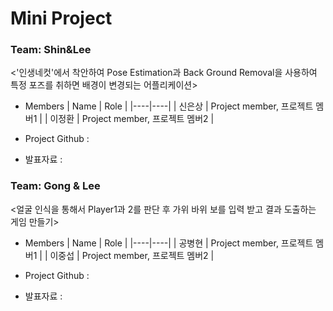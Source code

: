 # Mini Project
### Team: Shin&Lee

<'인생네컷'에서 착안하여 Pose Estimation과 Back Ground Removal을 사용하여 특정 포즈를 취하면 배경이 변경되는 어플리케이션>

* Members
  | Name | Role |
  |----|----|
  | 신은상 | Project member, 프로젝트 멤버1 |
  | 이정환 | Project member, 프로젝트 멤버2 |

* Project Github : 

* 발표자료 : 


### Team: Gong & Lee

<얼굴 인식을 통해서 Player1과 2를 판단 후 가위 바위 보를 입력 받고 결과 도출하는 게임 만들기>

* Members
  | Name | Role |
  |----|----|
  | 공병현 | Project member, 프로젝트 멤버1 |
  | 이중섭 | Project member, 프로젝트 멤버2 |

* Project Github : 

* 발표자료 : 
